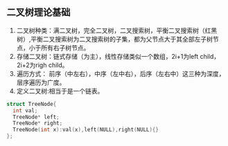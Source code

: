 ## 二叉树理论基础
1. 二叉树种类：满二叉树，完全二叉树，二叉搜索树，平衡二叉搜索树（红黑树）,平衡二叉搜索树为二叉搜索树的子集，都为父节点大于其全部左子树节点，小于所有右子树节点。
2. 存储二叉树：链式存储（为主），线性存储类似一个数组，2i+1为left child，2i+2为righ child。
3. 遍历方式： 前序（中左右），中序（左中右），后序（左右中）这三种为深度，层序遍历为广度。
4. 定义二叉树:相当于是一个链表。
```CPP
struct TreeNode{
  int val;
  TreeNode* left;
  TreeNode* right;
  TreeNode(int x):val(x),left(NULL),right(NULL){}
};

```
   

